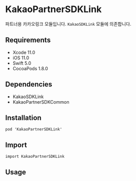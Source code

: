 # KakaoPartnerSDKLink

파트너용 카카오링크 모듈입니다. `KakaoSDKLink` 모듈에 의존합니다.

## Requirements
- Xcode 11.0
- iOS 11.0
- Swift 5.0
- CocoaPods 1.8.0

## Dependencies
- KakaoSDKLink
- KakaoPartnerSDKCommon

## Installation
```
pod 'KakaoPartnerSDKLink'
```

## Import
```
import KakaoPartnerSDKLink
```

## Usage